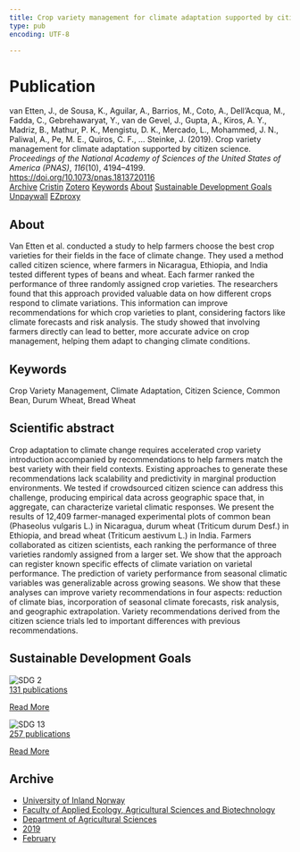 ```yaml
---
title: Crop variety management for climate adaptation supported by citizen science
type: pub
encoding: UTF-8

---
```

<h1>Publication</h1>
<article id="csl-bib-container-TGBWR8BU" class="csl-bib-container">
  <div class="csl-bib-body"> <div class="csl-entry">van Etten, J., de Sousa, K., Aguilar, A., Barrios, M., Coto, A., Dell’Acqua, M., Fadda, C., Gebrehawaryat, Y., van de Gevel, J., Gupta, A., Kiros, A. Y., Madriz, B., Mathur, P. K., Mengistu, D. K., Mercado, L., Mohammed, J. N., Paliwal, A., Pe, M. E., Quiros, C. F., … Steinke, J. (2019). Crop variety management for climate adaptation supported by citizen science. <i>Proceedings of the National Academy of Sciences of the United States of America (PNAS)</i>, <i>116</i>(10), 4194–4199. <a href="https://doi.org/10.1073/pnas.1813720116">https://doi.org/10.1073/pnas.1813720116</a></div> </div>
  <div class="csl-bib-buttons">
    <a href="#taxonomy-article-TGBWR8BU" alt="archive" class="csl-bib-button">Archive</a>
    <a href="https://app.cristin.no/results/show.jsf?id=1678959" alt="Cristin" class="csl-bib-button">Cristin</a>
    <a href="http://zotero.org/groups/5881554/items/TGBWR8BU" alt="Zotero" class="csl-bib-button">Zotero</a>
    <a href="#keywords-article-TGBWR8BU" alt="keywords" class="csl-bib-button">Keywords</a>
    <a href="#about-article-TGBWR8BU" alt="about_pub" class="csl-bib-button">About</a>
    <a href="#sdg-article-TGBWR8BU" alt="sdg" class="csl-bib-button">Sustainable Development Goals</a>
    <a href="https://www.pnas.org/content/pnas/116/10/4194.full.pdf" alt="Unpaywall" class="csl-bib-button">Unpaywall</a>
    <a href="https://www.pnas.org/content/pnas/116/10/4194.full.pdf" alt="EZproxy" class="csl-bib-button">EZproxy</a>
  </div>
  <div id="csl-bib-meta-container-TGBWR8BU"></div>
</article>
<div id="csl-bib-meta-TGBWR8BU" class="csl-bib-meta">
  <article id="about-article-TGBWR8BU" class="about_pub-article">
    <h1>About</h1>
    Van Etten et al. conducted a study to help farmers choose the best crop varieties for their fields in the face of climate change. They used a method called citizen science, where farmers in Nicaragua, Ethiopia, and India tested different types of beans and wheat. Each farmer ranked the performance of three randomly assigned crop varieties. The researchers found that this approach provided valuable data on how different crops respond to climate variations. This information can improve recommendations for which crop varieties to plant, considering factors like climate forecasts and risk analysis. The study showed that involving farmers directly can lead to better, more accurate advice on crop management, helping them adapt to changing climate conditions.
  </article>
  <article id="keywords-article-TGBWR8BU" class="keywords-article">
    <h1>Keywords</h1>
    Crop Variety Management, Climate Adaptation, Citizen Science, Common Bean, Durum Wheat, Bread Wheat
  </article>
  <article id="abstract-article-TGBWR8BU" class="abstract-article">
    <h1>Scientific abstract</h1>
    Crop adaptation to climate change requires accelerated crop variety introduction accompanied by recommendations to help farmers match the best variety with their field contexts. Existing approaches to generate these recommendations lack scalability and predictivity in marginal production environments. We tested if crowdsourced citizen science can address this challenge, producing empirical data across geographic space that, in aggregate, can characterize varietal climatic responses. We present the results of 12,409 farmer-managed experimental plots of common bean (Phaseolus vulgaris L.) in Nicaragua, durum wheat (Triticum durum Desf.) in Ethiopia, and bread wheat (Triticum aestivum L.) in India. Farmers collaborated as citizen scientists, each ranking the performance of three varieties randomly assigned from a larger set. We show that the approach can register known specific effects of climate variation on varietal performance. The prediction of variety performance from seasonal climatic variables was generalizable across growing seasons. We show that these analyses can improve variety recommendations in four aspects: reduction of climate bias, incorporation of seasonal climate forecasts, risk analysis, and geographic extrapolation. Variety recommendations derived from the citizen science trials led to important differences with previous recommendations.
  </article>
  <article id="sdg-article-TGBWR8BU" class="sdg-article">
    <h1>Sustainable Development Goals</h1>
    <div class="sdg-container"><div id="sdg2" class="sdg">
        <img src="{{< params subfolder >}}images/sdg/sdg02_en.png" class="image" alt="SDG 2">
        <div class="sdg-overlay">
          <a href="/en/archive/?key=?sdg=2#archive" class="sdg-publication-count"><span>131</span> publications</a>
          <p><a href="https://sdgs.un.org/goals/goal2" class="sdg-read-more">Read More</a></p>
        </div>
      </div> <div id="sdg13" class="sdg">
        <img src="{{< params subfolder >}}images/sdg/sdg13_en.png" class="image" alt="SDG 13">
        <div class="sdg-overlay">
          <a href="/en/archive/?key=?sdg=13#archive" class="sdg-publication-count"><span>257</span> publications</a>
          <p><a href="https://sdgs.un.org/goals/goal13" class="sdg-read-more">Read More</a></p>
        </div>
      </div></div>
  </article>
  <article id="taxonomy-article-TGBWR8BU" class="taxonomy-article">
    <h1>Archive</h1>
    <ul>
      <li>
        <a href="/en/archive/?key=3DCRN523">University of Inland Norway</a>
      </li>
      <li>
        <a href="/en/archive/?key=T77LXH6D">Faculty of Applied Ecology, Agricultural Sciences and Biotechnology</a>
      </li>
      <li>
        <a href="/en/archive/?key=SSN4QLEC">Department of Agricultural Sciences</a>
      </li>
      <li>
        <a href="/en/archive/?key=XGI7PKZN">2019</a>
      </li>
      <li>
        <a href="/en/archive/?key=6MUPJ4QN">February</a>
      </li>
    </ul>
  </article>
</div>
